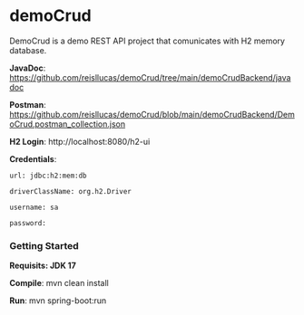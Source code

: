 # demoCrud

DemoCrud is a demo REST API project that comunicates with H2 memory database.

**JavaDoc**: https://github.com/reisllucas/demoCrud/tree/main/demoCrudBackend/javadoc

**Postman**: https://github.com/reisllucas/demoCrud/blob/main/demoCrudBackend/DemoCrud.postman_collection.json


**H2 Login**: http://localhost:8080/h2-ui

  **Credentials**: 
  
    url: jdbc:h2:mem:db
    
    driverClassName: org.h2.Driver
    
    username: sa
    
    password:
    



### Getting Started

**Requisits: JDK 17**

**Compile**: mvn clean install

**Run**: mvn spring-boot:run
